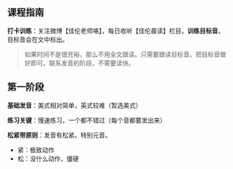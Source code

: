 ## 课程指南

**打卡训练**：关注微博【佳伦老师咯】，每日收听【佳伦晨读】栏目，**训练目标音**。目标音会在文中标出。

> 如果时间不是很充裕，那么不用全文跟读。只需要跟读目标音。把目标音做好即可。联系发音的阶段，不需要读快。

## 第一阶段

**基础发音**：美式相对简单，英式较难（暂选美式）

**练习关键**：慢速练习，一个都不错过（每个音都要发出来）

**松紧带原则**：发音有松紧。特别元音。

* 紧：极致动作
* 松：没什么动作，僵硬